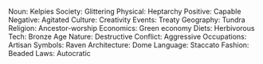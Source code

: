 Noun: Kelpies
Society: Glittering
Physical: Heptarchy
Positive: Capable
Negative: Agitated
Culture: Creativity
Events: Treaty
Geography: Tundra
Religion: Ancestor-worship
Economics: Green economy
Diets: Herbivorous
Tech: Bronze Age
Nature: Destructive
Conflict: Aggressive
Occupations: Artisan
Symbols: Raven
Architecture: Dome
Language: Staccato
Fashion: Beaded
Laws: Autocratic